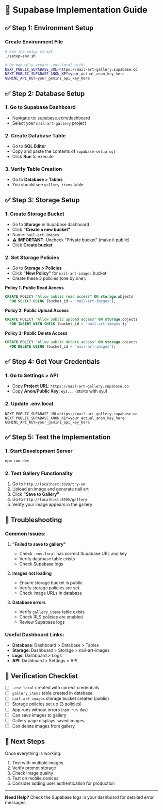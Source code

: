 # 🚀 Supabase Implementation Guide

## ✅ **Step 1: Environment Setup**

### Create Environment File
```bash
# Run the setup script
./setup-env.sh

# Or manually create .env.local with:
NEXT_PUBLIC_SUPABASE_URL=https://nail-art-gallery.supabase.co
NEXT_PUBLIC_SUPABASE_ANON_KEY=your_actual_anon_key_here
GEMINI_API_KEY=your_gemini_api_key_here
```

## ✅ **Step 2: Database Setup**

### 1. Go to Supabase Dashboard
- Navigate to: [supabase.com/dashboard](https://supabase.com/dashboard)
- Select your `nail-art-gallery` project

### 2. Create Database Table
- Go to **SQL Editor**
- Copy and paste the contents of `supabase-setup.sql`
- Click **Run** to execute

### 3. Verify Table Creation
- Go to **Database > Tables**
- You should see `gallery_items` table

## ✅ **Step 3: Storage Setup**

### 1. Create Storage Bucket
- Go to **Storage** in Supabase dashboard
- Click **"Create a new bucket"**
- Name: `nail-art-images`
- **⚠️ IMPORTANT**: Uncheck "Private bucket" (make it public)
- Click **Create bucket**

### 2. Set Storage Policies
- Go to **Storage > Policies**
- Click **"New Policy"** for `nail-art-images` bucket
- Create these 3 policies (one by one):

**Policy 1: Public Read Access**
```sql
CREATE POLICY "Allow public read access" ON storage.objects
  FOR SELECT USING (bucket_id = 'nail-art-images');
```

**Policy 2: Public Upload Access**
```sql
CREATE POLICY "Allow public upload access" ON storage.objects
  FOR INSERT WITH CHECK (bucket_id = 'nail-art-images');
```

**Policy 3: Public Delete Access**
```sql
CREATE POLICY "Allow public delete access" ON storage.objects
  FOR DELETE USING (bucket_id = 'nail-art-images');
```

## ✅ **Step 4: Get Your Credentials**

### 1. Go to Settings > API
- Copy **Project URL**: `https://nail-art-gallery.supabase.co`
- Copy **Anon/Public Key**: `eyJ...` (starts with eyJ)

### 2. Update .env.local
```env
NEXT_PUBLIC_SUPABASE_URL=https://nail-art-gallery.supabase.co
NEXT_PUBLIC_SUPABASE_ANON_KEY=your_actual_anon_key_here
GEMINI_API_KEY=your_gemini_api_key_here
```

## ✅ **Step 5: Test the Implementation**

### 1. Start Development Server
```bash
npm run dev
```

### 2. Test Gallery Functionality
1. Go to `http://localhost:3000/try-on`
2. Upload an image and generate nail art
3. Click **"Save to Gallery"**
4. Go to `http://localhost:3000/gallery`
5. Verify your image appears in the gallery

## 🔧 **Troubleshooting**

### Common Issues:

1. **"Failed to save to gallery"**
   - Check `.env.local` has correct Supabase URL and key
   - Verify database table exists
   - Check Supabase logs

2. **Images not loading**
   - Ensure storage bucket is public
   - Verify storage policies are set
   - Check image URLs in database

3. **Database errors**
   - Verify `gallery_items` table exists
   - Check RLS policies are enabled
   - Review Supabase logs

### Useful Dashboard Links:
- **Database**: Dashboard > Database > Tables
- **Storage**: Dashboard > Storage > nail-art-images  
- **Logs**: Dashboard > Logs
- **API**: Dashboard > Settings > API

## 🎯 **Verification Checklist**

- [ ] `.env.local` created with correct credentials
- [ ] `gallery_items` table created in database
- [ ] `nail-art-images` storage bucket created (public)
- [ ] Storage policies set up (3 policies)
- [ ] App runs without errors (`npm run dev`)
- [ ] Can save images to gallery
- [ ] Gallery page displays saved images
- [ ] Can delete images from gallery

## 🚀 **Next Steps**

Once everything is working:
1. Test with multiple images
2. Verify prompt storage
3. Check image quality
4. Test on mobile devices
5. Consider adding user authentication for production

---

**Need Help?** Check the Supabase logs in your dashboard for detailed error messages.


